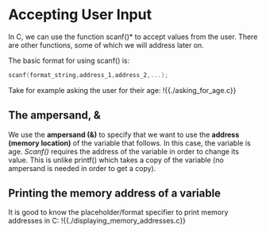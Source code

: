 # Accepting User Input
In C, we can use the function scanf()* to accept values from the user.
There are other functions, some of which we will address later on.

The basic format for using scanf() is:
```c
scanf(format_string,address_1,address_2,...);
```

Take for example asking the user for their age:
!{{./asking_for_age.c}}

## The ampersand, &
We use the **ampersand (&)** to specify that we want to use the **address (memory location)** of the variable that follows.
In this case, the variable is age. *Scanf()* requires the address of the variable in order to change its value.
This is unlike printf() which takes a copy of the variable (no ampersand is needed in order to get a copy).

## Printing the memory address of a variable
It is good to know the placeholder/format specifier to print memory addresses in C:
!{{./displaying_memory_addresses.c}}
